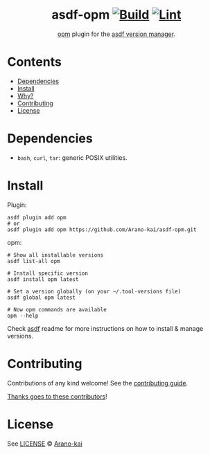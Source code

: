 <div align="center">

# asdf-opm [![Build](https://github.com/Arano-kai/asdf-opm/actions/workflows/build.yml/badge.svg)](https://github.com/Arano-kai/asdf-opm/actions/workflows/build.yml) [![Lint](https://github.com/Arano-kai/asdf-opm/actions/workflows/lint.yml/badge.svg)](https://github.com/Arano-kai/asdf-opm/actions/workflows/lint.yml)


[opm](https://github.com/operator-framework/operator-registry/blob/master/docs/design/opm-tooling.md) plugin for the [asdf version manager](https://asdf-vm.com).

</div>

# Contents

- [Dependencies](#dependencies)
- [Install](#install)
- [Why?](#why)
- [Contributing](#contributing)
- [License](#license)

# Dependencies

- `bash`, `curl`, `tar`: generic POSIX utilities.

# Install

Plugin:

```shell
asdf plugin add opm
# or
asdf plugin add opm https://github.com/Arano-kai/asdf-opm.git
```

opm:

```shell
# Show all installable versions
asdf list-all opm

# Install specific version
asdf install opm latest

# Set a version globally (on your ~/.tool-versions file)
asdf global opm latest

# Now opm commands are available
opm --help
```

Check [asdf](https://github.com/asdf-vm/asdf) readme for more instructions on how to
install & manage versions.

# Contributing

Contributions of any kind welcome! See the [contributing guide](contributing.md).

[Thanks goes to these contributors](https://github.com/Arano-kai/asdf-opm/graphs/contributors)!

# License

See [LICENSE](LICENSE) © [Arano-kai](https://github.com/Arano-kai/)
